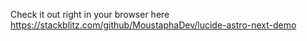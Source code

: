 Check it out right in your browser here https://stackblitz.com/github/MoustaphaDev/lucide-astro-next-demo
